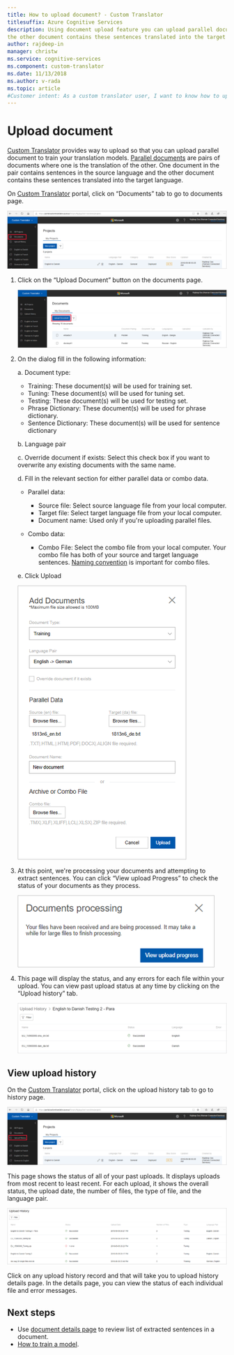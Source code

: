 ```yaml
---
title: How to upload document? - Custom Translator
titlesuffix: Azure Cognitive Services
description: Using document upload feature you can upload parallel document for your trainings. Parallel documents are pairs of documents where one is the translation of the other. One document in the pair contains sentences in the source language and
the other document contains these sentences translated into the target language.  
author: rajdeep-in
manager: christw
ms.service: cognitive-services
ms.component: custom-translator
ms.date: 11/13/2018
ms.author: v-rada
ms.topic: article
#Customer intent: As a custom translator user, I want to know how to upload document, so that I can start uploading my documents to train my model .
---
```


# Upload document

[Custom Translator](https://portal.customtranslator.azure.ai) provides way to upload so that you can upload parallel document to train your translation models. [Parallel documents](what-are-parallel-documents) are pairs of documents where one is the translation of the other. One document in the pair contains sentences in the source language and
the other document contains these sentences translated into the target language.

On [Custom Translator](https://portal.customtranslator.azure.ai) portal, click on “Documents” tab to go to documents page.

![Document upload link](media/how-to/ct-how-to-upload-1.png)


1.  Click on the “Upload Document” button on the documents page.

    ![Upload document page](media/how-to/ct-how-to-upload-2.png)

2.  On the dialog fill in the following information:

    a.  Document type:

    -  Training: These document(s) will be used for training set.
    -  Tuning: These document(s) will be used for tuning set.
    -  Testing: These document(s) will be used for testing set.
    -  Phrase Dictionary: These document(s) will be used for phrase  dictionary.
    -  Sentence Dictionary: These document(s) will be used for sentence  dictionary

    b.  Language pair

    c.  Override document if exists: Select this check box if you want to
        overwrite any existing documents with the same name.

    d.  Fill in the relevant section for either parallel data or combo data.

    -  Parallel data:
        -  Source file: Select source language file from your local computer.
        -  Target file: Select target language file from your local computer.
        -  Document name: Used only if you're uploading parallel files.

    - Combo data:
        -  Combo File: Select the combo file from your local computer. Your combo file has both of your source and target language sentences. [Naming convention](document-formats-naming-convention.md) is important for combo files.

    e.  Click Upload

    ![Upload document](media/how-to/ct-how-to-upload-dialog.png)

3.  At this point, we're processing your documents and attempting to extract sentences. You can click “View upload Progress” to check the status of your documents as they process.

    ![Upload document processing dialog](media/how-to/ct-how-to-upload-processing-dialog.png)

4.  This page will display the status, and any errors for each file within your
    upload. You can view past upload status at any time by clicking on the
    “Upload history” tab.

    ![Upload document processing dialog](media/how-to/ct-how-to-upload-document-history.png)


## View upload history

On the [Custom Translator](https://portal.customtranslator.azure.ai) portal,
click on the upload history tab to go to history page.

![Upload history tab](media/how-to/ct-how-to-upload-history-1.png)

This page shows the status of all of your past uploads. It displays
uploads from most recent to least recent. For each upload, it shows the overall
status, the upload date, the number of files, the type of
file, and the language pair.

![Upload history page](media/how-to/ct-how-to-document-history-2.png)

Click on any upload history record and that will take you to upload history details page. In the details page, you can view the status of each individual file and error messages.

## Next steps

- Use [document details page](how-to-view-document-details.md) to review list of extracted sentences in a document.
- [How to train a model](how-to-train-model.md).

